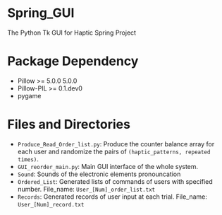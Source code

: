 # Spring_GUI
The Python Tk GUI for Haptic Spring Project

# Package Dependency
* Pillow >= 5.0.0	5.0.0
* Pillow-PIL >= 0.1.dev0
* pygame

# Files and Directories
* `Produce_Read_Order_list.py`: Produce the counter balance array for each user and randomize the pairs of `(haptic_patterns, repeated times)`.
* `GUI_reorder_main.py`: Main GUI interface of the whole system.
* `Sound`: Sounds of the electronic elements pronouncation
* `Ordered_List`: Generated lists of commands of users with specified number. File_name: `User_[Num]_order_list.txt`
* `Records`: Generated records of user input at each trial. File_name: `User_[Num]_record.txt`
